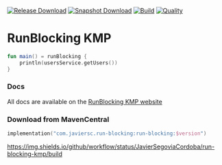 [![Release Download](https://img.shields.io/maven-central/v/com.javiersc.run-blocking/run-blocking?label=MavenCentral)](https://repo1.maven.org/maven2/com/javiersc/run-blocking/run-blocking/)
[![Snapshot Download](https://img.shields.io/nexus/s/com.javiersc.run-blocking/run-blocking?server=https%3A%2F%2Foss.sonatype.org%2F&label=Snapshot)](https://oss.sonatype.org/content/repositories/snapshots/com/javiersc/run-blocking/run-blocking/)
[![Build](https://img.shields.io/github/workflow/status/JavierSegoviaCordoba/run-blocking-kmp/build?label=Build&logo=GitHub)](https://github.com/JavierSegoviaCordoba/run-blocking-kmp/tree/main)
[![Quality](https://img.shields.io/codacy/grade/6e5701cb8b2a48c3969fcb3edd27b4ce/main?label=Quality&logo=codacy&logoColor=white)](https://app.codacy.com/gh/JavierSegoviaCordoba/run-blocking-kmp/dashboard?branch=main)

# RunBlocking KMP

```kotlin
fun main() = runBlocking {
    println(usersService.getUsers())
}
```

### Docs

All docs are available on the [RunBlocking KMP website](https://run-blocking-kmp.javiersc.com)

### Download from MavenCentral

```kotlin
implementation("com.javiersc.run-blocking:run-blocking:$version")
```

https://img.shields.io/github/workflow/status/JavierSegoviaCordoba/run-blocking-kmp/build
